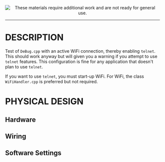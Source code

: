 <!--
Maintainer:   jeffskinnerbox@yahoo.com / www.jeffskinnerbox.me
Version:      0.0.1
-->


<div align="center">
<img src="http://www.foxbyrd.com/wp-content/uploads/2018/02/file-4.jpg" title="These materials require additional work and are not ready for general use." align="center">
</div>


---

# DESCRIPTION
Test of `DeBug.cpp` with an active WiFi connection,
thereby enabling `telnet`.
This should work anyway but will given you a warning if you attempt to use `telnet` features.
This configuration is fine for any application that doesn't plan to use `telnet`.

If you want to use `telnet`, you must start-up WiFi.
For WiFi, the class `WiFiHandler.cpp` is preferred but not required.

# PHYSICAL DESIGN

## Hardware

## Wiring

## Software Settings

